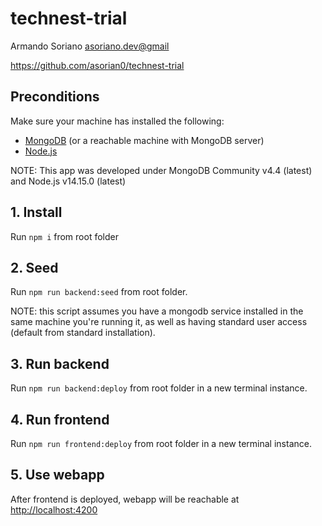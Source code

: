 # technest-trial
Armando Soriano <asoriano.dev@gmail>

https://github.com/asorian0/technest-trial

## Preconditions
Make sure your machine has installed the following:
- [MongoDB](https://www.mongodb.com/try/download/community) (or a reachable machine with MongoDB server)
- [Node.js](https://nodejs.org/en/download/)

NOTE: This app was developed under MongoDB Community v4.4 (latest) and Node.js v14.15.0 (latest) 

## 1. Install 
Run `npm i` from root folder

## 2. Seed
Run `npm run backend:seed` from root folder.

NOTE: this script assumes you have a mongodb service installed in the same machine
you're running it, as well as having standard user access (default from standard installation).

## 3. Run backend
Run `npm run backend:deploy` from root folder in a new terminal instance.

## 4. Run frontend
Run `npm run frontend:deploy` from root folder in a new terminal instance.

## 5. Use webapp
After frontend is deployed, webapp will be reachable at [http://localhost:4200](http://localhost:4200)